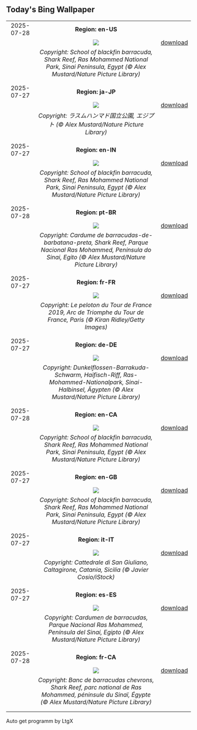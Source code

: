 ## Today's Bing Wallpaper
|      |      |      |
| :----: | :----: | :----: |
|2025-07-28|**Region: en-US**||
||![](https://www.bing.com/th?id=OHR.BlackfinBarracuda_EN-US1227116811_UHD.jpg&pid=hp&w=1152&h=648&rs=1&c=4)| [download](https://www.bing.com/th?id=OHR.BlackfinBarracuda_EN-US1227116811_UHD.jpg)|
||*Copyright: School of blackfin barracuda, Shark Reef, Ras Mohammed National Park, Sinai Peninsula, Egypt (© Alex Mustard/Nature Picture Library)*
||
|||
|2025-07-27|**Region: ja-JP**||
||![](https://www.bing.com/th?id=OHR.BlackfinBarracuda_JA-JP9849559763_UHD.jpg&pid=hp&w=1152&h=648&rs=1&c=4)| [download](https://www.bing.com/th?id=OHR.BlackfinBarracuda_JA-JP9849559763_UHD.jpg)|
||*Copyright: ラスムハンマド国立公園, エジプト (© Alex Mustard/Nature Picture Library)*
||
|||
|2025-07-27|**Region: en-IN**||
||![](https://www.bing.com/th?id=OHR.BlackfinBarracuda_EN-IN7426359144_UHD.jpg&pid=hp&w=1152&h=648&rs=1&c=4)| [download](https://www.bing.com/th?id=OHR.BlackfinBarracuda_EN-IN7426359144_UHD.jpg)|
||*Copyright: School of blackfin barracuda, Shark Reef, Ras Mohammed National Park, Sinai Peninsula, Egypt (© Alex Mustard/Nature Picture Library)*
||
|||
|2025-07-28|**Region: pt-BR**||
||![](https://www.bing.com/th?id=OHR.BlackfinBarracuda_PT-BR7423945711_UHD.jpg&pid=hp&w=1152&h=648&rs=1&c=4)| [download](https://www.bing.com/th?id=OHR.BlackfinBarracuda_PT-BR7423945711_UHD.jpg)|
||*Copyright: Cardume de barracudas-de-barbatana-preta, Shark Reef, Parque Nacional Ras Mohammed, Península do Sinai, Egito (© Alex Mustard/Nature Picture Library)*
||
|||
|2025-07-27|**Region: fr-FR**||
||![](https://www.bing.com/th?id=OHR.TourFrance_FR-FR5942543577_UHD.jpg&pid=hp&w=1152&h=648&rs=1&c=4)| [download](https://www.bing.com/th?id=OHR.TourFrance_FR-FR5942543577_UHD.jpg)|
||*Copyright: Le peloton du Tour de France 2019, Arc de Triomphe du Tour de France, Paris (© Kiran Ridley/Getty Images)*
||
|||
|2025-07-27|**Region: de-DE**||
||![](https://www.bing.com/th?id=OHR.BlackfinBarracuda_DE-DE5710611584_UHD.jpg&pid=hp&w=1152&h=648&rs=1&c=4)| [download](https://www.bing.com/th?id=OHR.BlackfinBarracuda_DE-DE5710611584_UHD.jpg)|
||*Copyright: Dunkelflossen-Barrakuda-Schwarm, Haifisch-Riff, Ras-Mohammed-Nationalpark, Sinai-Halbinsel, Ägypten (© Alex Mustard/Nature Picture Library)*
||
|||
|2025-07-28|**Region: en-CA**||
||![](https://www.bing.com/th?id=OHR.BlackfinBarracuda_EN-CA3621644676_UHD.jpg&pid=hp&w=1152&h=648&rs=1&c=4)| [download](https://www.bing.com/th?id=OHR.BlackfinBarracuda_EN-CA3621644676_UHD.jpg)|
||*Copyright: School of blackfin barracuda, Shark Reef, Ras Mohammed National Park, Sinai Peninsula, Egypt (© Alex Mustard/Nature Picture Library)*
||
|||
|2025-07-27|**Region: en-GB**||
||![](https://www.bing.com/th?id=OHR.BlackfinBarracuda_EN-GB9543158920_UHD.jpg&pid=hp&w=1152&h=648&rs=1&c=4)| [download](https://www.bing.com/th?id=OHR.BlackfinBarracuda_EN-GB9543158920_UHD.jpg)|
||*Copyright: School of blackfin barracuda, Shark Reef, Ras Mohammed National Park, Sinai Peninsula, Egypt (© Alex Mustard/Nature Picture Library)*
||
|||
|2025-07-27|**Region: it-IT**||
||![](https://www.bing.com/th?id=OHR.CaltagironeSicilia_IT-IT1493069823_UHD.jpg&pid=hp&w=1152&h=648&rs=1&c=4)| [download](https://www.bing.com/th?id=OHR.CaltagironeSicilia_IT-IT1493069823_UHD.jpg)|
||*Copyright: Cattedrale di San Giuliano, Caltagirone, Catania, Sicilia (© Javier Cosio/iStock)*
||
|||
|2025-07-27|**Region: es-ES**||
||![](https://www.bing.com/th?id=OHR.BlackfinBarracuda_ES-ES3397140891_UHD.jpg&pid=hp&w=1152&h=648&rs=1&c=4)| [download](https://www.bing.com/th?id=OHR.BlackfinBarracuda_ES-ES3397140891_UHD.jpg)|
||*Copyright: Cardumen de barracudas, Parque Nacional Ras Mohammed, Península del Sinaí, Egipto (© Alex Mustard/Nature Picture Library)*
||
|||
|2025-07-28|**Region: fr-CA**||
||![](https://www.bing.com/th?id=OHR.BlackfinBarracuda_FR-CA4757779277_UHD.jpg&pid=hp&w=1152&h=648&rs=1&c=4)| [download](https://www.bing.com/th?id=OHR.BlackfinBarracuda_FR-CA4757779277_UHD.jpg)|
||*Copyright: Banc de barracudas chevrons, Shark Reef, parc national de Ras Mohammed, péninsule du Sinaï, Égypte (© Alex Mustard/Nature Picture Library)*
||
|||

Auto get programm by LtgX
